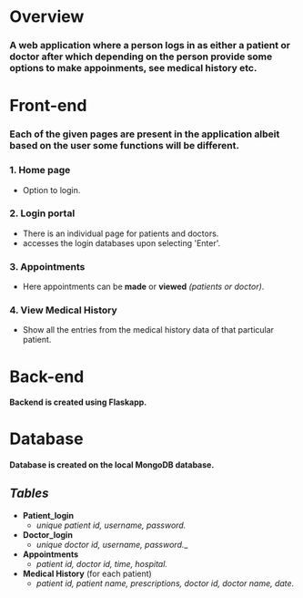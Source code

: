 # **Overview**
### A web application where a person logs in as either a patient or doctor after which depending on the person provide some options to make appoinments, see medical history etc.



# **Front-end**
### Each of the given pages are present in the application albeit based on the user some functions will be different.
### 1. Home page
- Option to login.

### 2. Login portal
- There is an individual page for patients and doctors.
- accesses the login databases upon selecting 'Enter'.

### 3. Appointments
- Here appointments can be **made** or **viewed** _(patients or doctor)_.

### 4. View Medical History
-  Show all the entries from the medical history data of that particular patient.


# **Back-end**
####  ​Backend is created using Flaskapp.

# **Database**

#### Database is created on the local MongoDB database.                                                               

 ## _Tables_
- **Patient_login**   
   - _unique patient id, username, password._
- **Doctor_login**
   - _unique doctor id, username, password.__
- **Appointments**
   - _patient id, doctor id, time, hospital._
- **Medical History** (for each patient)
   - _patient id, patient name, prescriptions, doctor id, doctor name, date._


